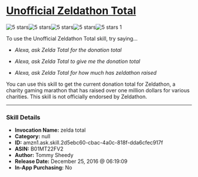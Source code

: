 # [Unofficial Zeldathon Total](http://alexa.amazon.com/#skills/amzn1.ask.skill.2d5ebc60-cbac-4a0c-818f-dda6cfec917f)
![5 stars](../../images/ic_star_black_18dp_1x.png)![5 stars](../../images/ic_star_black_18dp_1x.png)![5 stars](../../images/ic_star_black_18dp_1x.png)![5 stars](../../images/ic_star_black_18dp_1x.png)![5 stars](../../images/ic_star_black_18dp_1x.png) 1

To use the Unofficial Zeldathon Total skill, try saying...

* *Alexa, ask Zelda Total for the donation total*

* *Alexa, ask Zelda Total to give me the donation total*

* *Alexa, ask Zelda Total for how much has zeldathon raised*

You can use this skill to get the current donation total for Zeldathon, a charity gaming marathon that has raised over one million dollars for various charities. This skill is not officially endorsed by Zeldathon.

***

### Skill Details

* **Invocation Name:** zelda total
* **Category:** null
* **ID:** amzn1.ask.skill.2d5ebc60-cbac-4a0c-818f-dda6cfec917f
* **ASIN:** B01MT22FV2
* **Author:** Tommy Sheedy
* **Release Date:** December 25, 2016 @ 06:19:09
* **In-App Purchasing:** No
